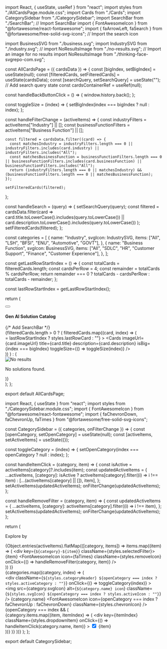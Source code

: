 import React, { useState, useRef } from "react";
import styles from "./AllCardsPage.module.css";
import Cards from "./Cards";
import CategorySidebar from "./CategorySidebar";
import SearchBar from "./SearchBar"; // Import SearchBar
import { FontAwesomeIcon } from "@fortawesome/react-fontawesome";
import { faArrowLeft, faSearch } from "@fortawesome/free-solid-svg-icons"; // Import the search icon

import BusinessSVG from "./business.svg";
import IndustrySVG from "./industry.svg";
// import NoResultsImage from "./no-results.svg"; // Import an image for no results
import NoResultsImage from "./thinking-face-svgrepo-com.svg";

const AllCardsPage = ({ cardsData }) => {
  const [bigIndex, setBigIndex] = useState(null);
  const [filteredCards, setFilteredCards] = useState(cardsData);
  const [searchQuery, setSearchQuery] = useState(""); // Add search query state
  const cardsContainerRef = useRef(null);

  const handleBackButtonClick = () => {
    window.history.back();
  };

  const toggleSize = (index) => {
    setBigIndex(index === bigIndex ? null : index);
  };

  const handleFilterChange = (activeItems) => {
    const industryFilters = activeItems["Industry"] || [];
    const businessFunctionFilters = activeItems["Business Function"] || [];

    const filtered = cardsData.filter((card) => {
      const matchesIndustry = industryFilters.length === 0 || industryFilters.includes(card.industry) || industryFilters.includes("All");
      const matchesBusinessFunction = businessFunctionFilters.length === 0 || businessFunctionFilters.includes(card.businessFunction) || businessFunctionFilters.includes("All");
      return (industryFilters.length === 0 || matchesIndustry) && (businessFunctionFilters.length === 0 || matchesBusinessFunction);
    });

    setFilteredCards(filtered);
  };

  const handleSearch = (query) => {
    setSearchQuery(query);
    const filtered = cardsData.filter(card =>
      card.title.toLowerCase().includes(query.toLowerCase()) ||
      card.description.toLowerCase().includes(query.toLowerCase())
    );
    setFilteredCards(filtered);
  };

  const categories = [
    {
      name: "Industry",
      svgIcon: IndustrySVG,
      items: ["All", "LSH", "BFSI", "ENU", "Automotive", "GOVT"],
    },
    {
      name: "Business Function",
      svgIcon: BusinessSVG,
      items: ["All", "SDLC", "HR", "Customer Support", "Finance", "Customer Experience"],
    },
  ];

  const getLastRowStartIndex = () => {
    const totalCards = filteredCards.length;
    const cardsPerRow = 4;
    const remainder = totalCards % cardsPerRow;
    return remainder === 0 ? totalCards - cardsPerRow : totalCards - remainder;
  };

  const lastRowStartIndex = getLastRowStartIndex();

  return (
    <div className={styles.allCardsPage}>
      <CategorySidebar categories={categories} onFilterChange={handleFilterChange} />
      <button onClick={handleBackButtonClick} className={styles.backButton}>
        <FontAwesomeIcon icon={faArrowLeft} />
      </button>
      <h4 className={styles.catalogsHeading}>Gen AI Solution Catalog</h4>
      <SearchBar query={searchQuery} onQueryChange={handleSearch} /> {/* Add SearchBar */}
      <div className={styles.mainContainerCards}>
        <div className={styles.allCardsContainer} ref={cardsContainerRef}>
          {filteredCards.length > 0 ? (
            filteredCards.map((card, index) => (
              <div
                key={index}
                className={index >= lastRowStartIndex ? styles.lastRowCard : ""}
              >
                <Cards
                  imageUrl={card.imageUrl}
                  title={card.title}
                  description={card.description}
                  isBig={index === bigIndex}
                  toggleSize={() => toggleSize(index)}
                />
              </div>
            ))
          ) : (
            <div className={styles.noResultsContainer}>
              <img src={NoResultsImage} alt="No results" className={styles.noResultsImage} />
              <p className={styles.noResults}>No solutions found.</p>
            </div>
          )}
        </div>
      </div>
    </div>
  );
};

export default AllCardsPage;

import React, { useState } from "react";
import styles from "./CategorySidebar.module.css";
import { FontAwesomeIcon } from "@fortawesome/react-fontawesome";
import { faChevronDown, faChevronUp, faTimes } from "@fortawesome/free-solid-svg-icons";

const CategorySidebar = ({ categories, onFilterChange }) => {
  const [openCategory, setOpenCategory] = useState(null);
  const [activeItems, setActiveItems] = useState({});

  const toggleCategory = (index) => {
    setOpenCategory(index === openCategory ? null : index);
  };

  const handleItemClick = (category, item) => {
    const isActive = activeItems[category]?.includes(item);
    const updatedActiveItems = {
      ...activeItems,
      [category]: isActive
        ? activeItems[category].filter((i) => i !== item)
        : [...(activeItems[category] || []), item],
    };
    setActiveItems(updatedActiveItems);
    onFilterChange(updatedActiveItems);
  };

  const handleRemoveFilter = (category, item) => {
    const updatedActiveItems = {
      ...activeItems,
      [category]: activeItems[category].filter((i) => i !== item),
    };
    setActiveItems(updatedActiveItems);
    onFilterChange(updatedActiveItems);
  };

  return (
    <div className={styles.sidebar}>
      <p className={styles.sideHead}>Explore by</p>
      <div className={styles.selectedFilters}>
        {Object.entries(activeItems).flatMap(([category, items]) =>
          items.map((item) => (
            <div key={`${category}-${item}`} className={styles.selectedFilter}>
              <span>{item}</span>
              <FontAwesomeIcon
                icon={faTimes}
                className={styles.removeIcon}
                onClick={() => handleRemoveFilter(category, item)}
              />
            </div>
          ))
        )}
      </div>
      {categories.map((category, index) => (
        <div key={index} className={styles.category}>
          <div
            className={`${styles.categoryHeader} ${openCategory === index ? styles.activeCategory : ""}`}
            onClick={() => toggleCategory(index)}
          >
            <img
              src={category.svgIcon}
              alt={`${category.name} icon`}
              className={`${styles.svgIcon} ${openCategory === index ? styles.activeIcon : ""}`}
            />
            {category.name}
            <FontAwesomeIcon
              icon={openCategory === index ? faChevronUp : faChevronDown}
              className={styles.chevronIcon}
            />
          </div>
          {openCategory === index && (
            <div className={styles.dropdown}>
              {category.items.map((item, itemIndex) => (
                <div
                  key={itemIndex}
                  className={styles.dropdownItem}
                  onClick={() => handleItemClick(category.name, item)}
                >
                  <input
                    type="checkbox"
                    checked={activeItems[category.name]?.includes(item)}
                    readOnly
                    className={styles.checkbox}
                  />
                  <span className={styles.itemText}>{item}</span>
                </div>
              ))}
            </div>
          )}
        </div>
      ))}
    </div>
  );
};

export default CategorySidebar;
